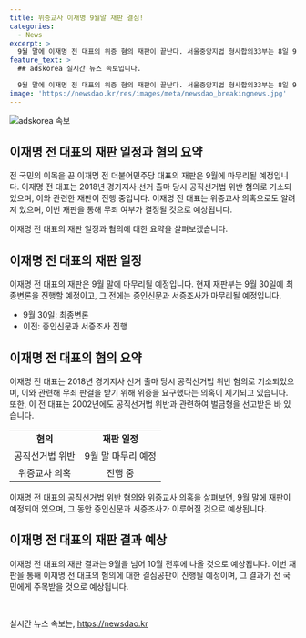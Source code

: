 ```yaml
---
title: 위증교사 이재명 9월말 재판 결심!
categories:
  - News
excerpt: >
  9월 말에 이재명 전 대표의 위증 혐의 재판이 끝난다. 서울중앙지법 형사합의33부는 8일 9월 30일에 최종변론을 진행할 예정이며, 22일과 26일에는 증인신문과 서증조사를 완료할 계획이다. 이 전 대표는 이번 재판에서 2018년 공직선거법 위반 혐의 재판에서 위증을 교사했다는 의혹에 직면하고 있다. 오는 9월 6일에는 결심공판을 진행할 예정으로, 10월 전후에는 선고가 예상된다. (사진=)
feature_text: >
  ## adskorea 실시간 뉴스 속보입니다.

  9월 말에 이재명 전 대표의 위증 혐의 재판이 끝난다. 서울중앙지법 형사합의33부는 8일 9월 30일에 최종변론을 진행할 예정이며, 22일과 26일에는 증인신문과 서증조사를 완료할 계획이다. 이 전 대표는 이번 재판에서 2018년 공직선거법 위반 혐의 재판에서 위증을 교사했다는 의혹에 직면하고 있다. 오는 9월 6일에는 결심공판을 진행할 예정으로, 10월 전후에는 선고가 예상된다. (사진=)
image: 'https://newsdao.kr/res/images/meta/newsdao_breakingnews.jpg'
---
```


<p><img src="https://newsdao.kr/res/images/meta/newsdao_breakingnews.jpg" alt="adskorea 속보" /></p>

<h2 data-ke-size="size26">이재명 전 대표의 재판 일정과 혐의 요약</h2>

<p>전 국민의 이목을 끈 이재명 전 더불어민주당 대표의 재판은 9월에 마무리될 예정입니다. 이재명 전 대표는 2018년 경기지사 선거 출마 당시 공직선거법 위반 혐의로 기소되었으며, 이와 관련한 재판이 진행 중입니다. 이재명 전 대표는 위증교사 의혹으로도 알려져 있으며, 이번 재판을 통해 무죄 여부가 결정될 것으로 예상됩니다.</p>

<p data-ke-size="size16">이재명 전 대표의 재판 일정과 혐의에 대한 요약을 살펴보겠습니다.</p>

<h2 data-ke-size="size24">이재명 전 대표의 재판 일정</h2>

<p>이재명 전 대표의 재판은 9월 말에 마무리될 예정입니다. 현재 재판부는 9월 30일에 최종변론을 진행할 예정이고, 그 전에는 증인신문과 서증조사가 마무리될 예정입니다.</p>

<ul>
  <li>9월 30일: 최종변론</li>
  <li>이전: 증인신문과 서증조사 진행</li>
</ul>

<h2 data-ke-size="size24">이재명 전 대표의 혐의 요약</h2>

<p>이재명 전 대표는 2018년 경기지사 선거 출마 당시 공직선거법 위반 혐의로 기소되었으며, 이와 관련해 무죄 판결을 받기 위해 위증을 요구했다는 의혹이 제기되고 있습니다. 또한, 이 전 대표는 2002년에도 공직선거법 위반과 관련하여 벌금형을 선고받은 바 있습니다.</p>

<table>
  <tr>
    <td style="text-align: center; height: 17px;"><b>혐의</b></td>
    <td style="text-align: center; height: 17px;"><b>재판 일정</b></td>
  </tr>
  <tr>
    <td style="text-align: center; height: 17px;">공직선거법 위반</td>
    <td style="text-align: center; height: 17px;">9월 말 마무리 예정</td>
  </tr>
  <tr>
    <td style="text-align: center; height: 17px;">위증교사 의혹</td>
    <td style="text-align: center; height: 17px;">진행 중</td>
  </tr>
</table>

<p data-ke-size="size16">이재명 전 대표의 공직선거법 위반 혐의와 위증교사 의혹을 살펴보면, 9월 말에 재판이 예정되어 있으며, 그 동안 증인신문과 서증조사가 이루어질 것으로 예상됩니다.</p>

<h2 data-ke-size="size24">이재명 전 대표의 재판 결과 예상</h2>

<p>이재명 전 대표의 재판 결과는 9월을 넘어 10월 전후에 나올 것으로 예상됩니다. 이번 재판을 통해 이재명 전 대표의 혐의에 대한 결심공판이 진행될 예정이며, 그 결과가 전 국민에게 주목받을 것으로 예상됩니다.</p>

<p data-ke-size="size16">&nbsp;</p>
실시간 뉴스 속보는, <a href="https://newsdao.kr" rel="dofollow">https://newsdao.kr</a>


